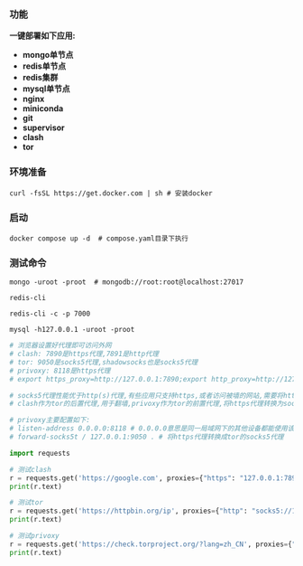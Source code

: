 ### 功能

**一键部署如下应用:**

* **mongo单节点**
* **redis单节点**
* **redis集群**
* **mysql单节点**
* **nginx**
* **miniconda**
* **git**
* **supervisor**
* **clash**
* **tor**

### 环境准备

```shell
curl -fsSL https://get.docker.com | sh # 安装docker
```

### 启动

```shell
docker compose up -d  # compose.yaml目录下执行
```

### 测试命令

```shell
mongo -uroot -proot  # mongodb://root:root@localhost:27017 
```

```shell
redis-cli
```

```shell
redis-cli -c -p 7000
```

```shell
mysql -h127.0.0.1 -uroot -proot
```

```python
# 浏览器设置好代理即可访问外网
# clash: 7890是https代理,7891是http代理
# tor: 9050是socks5代理,shadowsocks也是socks5代理
# privoxy: 8118是https代理
# export https_proxy=http://127.0.0.1:7890;export http_proxy=http://127.0.0.1:7891; # 终端使用代理(或添加到~/.bashrc)

# socks5代理性能优于http(s)代理,有些应用只支持https,或者访问被墙的网站,需要将https代理转换成socks5代理给tor使用
# clash作为tor的后置代理,用于翻墙,privoxy作为tor的前置代理,将https代理转换为socks5代理

# privoxy主要配置如下:
# listen-address 0.0.0.0:8118 # 0.0.0.0意思是同一局域网下的其他设备都能使用该代理
# forward-socks5t / 127.0.0.1:9050 . # 将https代理转换成tor的socks5代理

import requests

# 测试clash
r = requests.get('https://google.com', proxies={"https": "127.0.0.1:7890"})
print(r.text)

# 测试tor
r = requests.get('https://httpbin.org/ip', proxies={"http": "socks5://127.0.0.1:9050"})
print(r.text)

# 测试privoxy
r = requests.get('https://check.torproject.org/?lang=zh_CN', proxies={"https": "127.0.0.1:8118"})
print(r.text)
```
